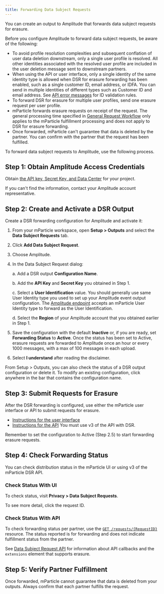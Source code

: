 ```yaml
---
title: Forwarding Data Subject Requests
---
```


You can create an output to Amplitude that forwards data subject requests for erasure.

Before you configure Amplitude to forward data subject requests, be aware of the following:

* To avoid profile resolution complexities and subsequent conflation of user data deletion downstream, only a single user profile is resolved. All other identities associated with the resolved user profile are included in the user deletion message sent to downstream partners.
* When using the API or user interface, only a single identity of the same identity type is allowed when DSR for erasure forwarding has been enabled, such as a single customer ID, email address, or IDFA. You can send in multiple identities of different types such as Customer ID and email address. See [API error messages](#api-error-messages) for ID validation rules.
* To forward DSR for erasure for multiple user profiles, send one erasure request per user profile.
* mParticle forwards erasure requests on receipt of the request. The general processing time specified in [General Request Workflow](/guides/data-subject-requests/#general-request-workflow) only applies to the mParticle fulfillment processing and does not apply to DSR for erasure forwarding. 
* Once forwarded, mParticle can't guarantee that data is deleted by the partner. You can confirm with the partner that the request has been fulfilled.

To forward data subject requests to Amplitude, use the following process.

## Step 1: Obtain Amplitude Access Credentials

Obtain [the API key, Secret Key, and Data Center](https://help.amplitude.com/hc/en-us/articles/360058073772#view-and-edit-your-project-information) for your project. 

If you can't find the information, contact your Amplitude account representative.

## Step 2: Create and Activate a DSR Output

Create a DSR forwarding configuration for Amplitude and activate it:

1. From your mParticle workspace, open **Setup > Outputs** and select the **Data Subject Requests** tab.
2. Click **Add Data Subject Request**.
3. Choose Amplitude.
4. In the Data Subject Request dialog:

    a. Add a DSR output **Configuration Name**.

    b. Add the **API Key** and **Secret Key** you obtained in Step 1.

    c. Select a **User Identification** value. You should generally use same User Identity type you used to set up your Amplitude event output configuration. The [Amplitude endpoint](https://developers.amplitude.com/docs/user-deletion#deletion-job) accepts an mParticle User Identity type to forward as the User Identification.

    d. Select the **Region** of your Amplitude account that you obtained earlier in Step 1.
    
5. Save the configuration with the default **Inactive** or, if you are ready, set **Forwarding Status** to **Active**.  Once the status has been set to Active, erasure requests are forwarded to Amplitude once an hour or every 1000 messages, with a max of 100 messages in each upload.
6. Select **I understand** after reading the disclaimer.

<aside> From Setup > Outputs, you can also check the status of a DSR output configuration or delete it. To modify an existing configuration, click anywhere in the bar that contains the configuration name.</aside>

## Step 3: Submit Requests for Erasure

After the DSR forwarding is configured, use either the mParticle user interface or API to submit requests for erasure.

* [Instructions for the user interface](/guides/data-subject-requests/#erasure)
* [Instructions for the API](/developers/dsr-api/v3/#submit-a-data-subject-request-dsr) You must use v3 of the API with DSR.
  
<aside>Remember to set the configuration to Active (Step 2.5) to start forwarding erasure requests.</aside>

## Step 4: Check Forwarding Status

You can check distribution status in the mParticle UI or using v3 of the mParticle DSR API.

### Check Status With UI

To check status, visit **Privacy > Data Subject Requests**.

To see more detail, click the request ID. 

### Check Status With API

To check forwarding status per partner, use the [`GET /requests/{RequestID}`](/developers/dsr-api/v3/#get-the-status-of-an-opendsr-request) resource. The status reported is for forwarding and does not indicate fulfillment status from the partner.

See [Data Subject Request API](/developers/dsr-api#callbacks) for information about API callbacks and the `extensions` element that supports erasure.

## Step 5: Verify Partner Fulfillment

Once forwarded, mParticle cannot guarantee that data is deleted from your outputs. Always confirm that each partner fulfills the request. 
